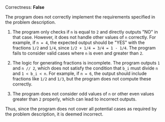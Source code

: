 Correctness: **False**

The program does not correctly implement the requirements specified in the problem description. 

1. The program only checks if `n` is equal to `2` and directly outputs "NO" in that case. However, it does not handle other values of `n` correctly. For example, if `n = 4`, the expected output should be "YES" with the fractions `1/2` and `1/4`, since `1/2 + 1/4 = 3/4 = 1 - 1/4`. The program fails to consider valid cases where `n` is even and greater than `2`.

2. The logic for generating fractions is incomplete. The program outputs `1` and `n // 2`, which does not satisfy the condition that `b_i` must divide `n` and `1 < b_i < n`. For example, if `n = 6`, the output should include fractions like `1/2` and `1/3`, but the program does not compute these correctly.

3. The program does not consider odd values of `n` or other even values greater than `2` properly, which can lead to incorrect outputs.

Thus, since the program does not cover all potential cases as required by the problem description, it is deemed incorrect.